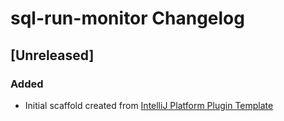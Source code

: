 <!-- Keep a Changelog guide -> https://keepachangelog.com -->

# sql-run-monitor Changelog

## [Unreleased]
### Added
- Initial scaffold created from [IntelliJ Platform Plugin Template](https://github.com/JetBrains/intellij-platform-plugin-template)
